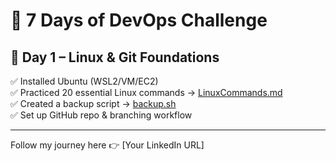 ﻿# 🚀 7 Days of DevOps Challenge

## 📅 Day 1 – Linux & Git Foundations
✅ Installed Ubuntu (WSL2/VM/EC2)  
✅ Practiced 20 essential Linux commands → [LinuxCommands.md](Day1_Linux_Git/LinuxCommands.md)  
✅ Created a backup script → [backup.sh](Day1_Linux_Git/backup.sh)  
✅ Set up GitHub repo & branching workflow  

---
Follow my journey here 👉 [Your LinkedIn URL]
